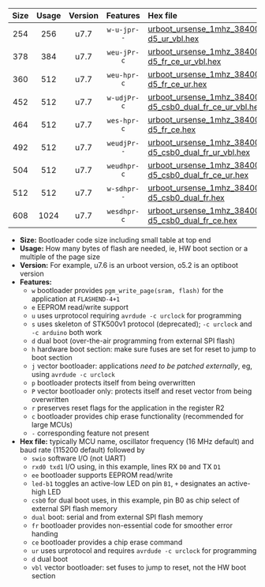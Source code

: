 |Size|Usage|Version|Features|Hex file|
|:-:|:-:|:-:|:-:|:--|
|254|256|u7.7|`w-u-jpr--`|[urboot_ursense_1mhz_38400bps_swio_rxd0_txd1_led-d5_ur_vbl.hex](https://raw.githubusercontent.com/stefanrueger/urboot.hex/main/boards/ursense/fcpu_1mhz/38400_bps/urboot_ursense_1mhz_38400bps_swio_rxd0_txd1_led-d5_ur_vbl.hex)|
|378|384|u7.7|`weu-jPr-c`|[urboot_ursense_1mhz_38400bps_swio_rxd0_txd1_ee_led-d5_fr_ce_ur_vbl.hex](https://raw.githubusercontent.com/stefanrueger/urboot.hex/main/boards/ursense/fcpu_1mhz/38400_bps/urboot_ursense_1mhz_38400bps_swio_rxd0_txd1_ee_led-d5_fr_ce_ur_vbl.hex)|
|360|512|u7.7|`weu-hpr-c`|[urboot_ursense_1mhz_38400bps_swio_rxd0_txd1_ee_led-d5_fr_ce_ur.hex](https://raw.githubusercontent.com/stefanrueger/urboot.hex/main/boards/ursense/fcpu_1mhz/38400_bps/urboot_ursense_1mhz_38400bps_swio_rxd0_txd1_ee_led-d5_fr_ce_ur.hex)|
|452|512|u7.7|`w-udjPr-c`|[urboot_ursense_1mhz_38400bps_swio_rxd0_txd1_led-d5_csb0_dual_fr_ce_ur_vbl.hex](https://raw.githubusercontent.com/stefanrueger/urboot.hex/main/boards/ursense/fcpu_1mhz/38400_bps/urboot_ursense_1mhz_38400bps_swio_rxd0_txd1_led-d5_csb0_dual_fr_ce_ur_vbl.hex)|
|464|512|u7.7|`wes-hpr-c`|[urboot_ursense_1mhz_38400bps_swio_rxd0_txd1_ee_led-d5_fr_ce.hex](https://raw.githubusercontent.com/stefanrueger/urboot.hex/main/boards/ursense/fcpu_1mhz/38400_bps/urboot_ursense_1mhz_38400bps_swio_rxd0_txd1_ee_led-d5_fr_ce.hex)|
|492|512|u7.7|`weudjPr--`|[urboot_ursense_1mhz_38400bps_swio_rxd0_txd1_ee_led-d5_csb0_dual_fr_ur_vbl.hex](https://raw.githubusercontent.com/stefanrueger/urboot.hex/main/boards/ursense/fcpu_1mhz/38400_bps/urboot_ursense_1mhz_38400bps_swio_rxd0_txd1_ee_led-d5_csb0_dual_fr_ur_vbl.hex)|
|504|512|u7.7|`weudhpr-c`|[urboot_ursense_1mhz_38400bps_swio_rxd0_txd1_ee_led-d5_csb0_dual_fr_ce_ur.hex](https://raw.githubusercontent.com/stefanrueger/urboot.hex/main/boards/ursense/fcpu_1mhz/38400_bps/urboot_ursense_1mhz_38400bps_swio_rxd0_txd1_ee_led-d5_csb0_dual_fr_ce_ur.hex)|
|512|512|u7.7|`w-sdhpr--`|[urboot_ursense_1mhz_38400bps_swio_rxd0_txd1_led-d5_csb0_dual_fr.hex](https://raw.githubusercontent.com/stefanrueger/urboot.hex/main/boards/ursense/fcpu_1mhz/38400_bps/urboot_ursense_1mhz_38400bps_swio_rxd0_txd1_led-d5_csb0_dual_fr.hex)|
|608|1024|u7.7|`wesdhpr-c`|[urboot_ursense_1mhz_38400bps_swio_rxd0_txd1_ee_led-d5_csb0_dual_fr_ce.hex](https://raw.githubusercontent.com/stefanrueger/urboot.hex/main/boards/ursense/fcpu_1mhz/38400_bps/urboot_ursense_1mhz_38400bps_swio_rxd0_txd1_ee_led-d5_csb0_dual_fr_ce.hex)|

- **Size:** Bootloader code size including small table at top end
- **Usage:** How many bytes of flash are needed, ie, HW boot section or a multiple of the page size
- **Version:** For example, u7.6 is an urboot version, o5.2 is an optiboot version
- **Features:**
  + `w` bootloader provides `pgm_write_page(sram, flash)` for the application at `FLASHEND-4+1`
  + `e` EEPROM read/write support
  + `u` uses urprotocol requiring `avrdude -c urclock` for programming
  + `s` uses skeleton of STK500v1 protocol (deprecated); `-c urclock` and `-c arduino` both work
  + `d` dual boot (over-the-air programming from external SPI flash)
  + `h` hardware boot section: make sure fuses are set for reset to jump to boot section
  + `j` vector bootloader: applications *need to be patched externally*, eg, using `avrdude -c urclock`
  + `p` bootloader protects itself from being overwritten
  + `P` vector bootloader only: protects itself and reset vector from being overwritten
  + `r` preserves reset flags for the application in the register R2
  + `c` bootloader provides chip erase functionality (recommended for large MCUs)
  + `-` corresponding feature not present
- **Hex file:** typically MCU name, oscillator frequency (16 MHz default) and baud rate (115200 default) followed by
  + `swio` software I/O (not UART)
  + `rxd0 txd1` I/O using, in this example, lines RX `D0` and TX `D1`
  + `ee` bootloader supports EEPROM read/write
  + `led-b1` toggles an active-low LED on pin `B1`, `+` designates an active-high LED
  + `csb0` for dual boot uses, in this example, pin B0 as chip select of external SPI flash memory
  + `dual` boot: serial and from external SPI flash memory
  + `fr` bootloader provides non-essential code for smoother error handing
  + `ce` bootloader provides a chip erase command
  + `ur` uses urprotocol and requires `avrdude -c urclock` for programming
  + `d` dual boot
  + `vbl` vector bootloader: set fuses to jump to reset, not the HW boot section
